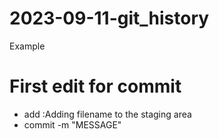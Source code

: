 # 2023-09-11-git_history
Example
# First edit for commit
- add <FILENAMES> :Adding filename to the staging area
- commit -m "MESSAGE"